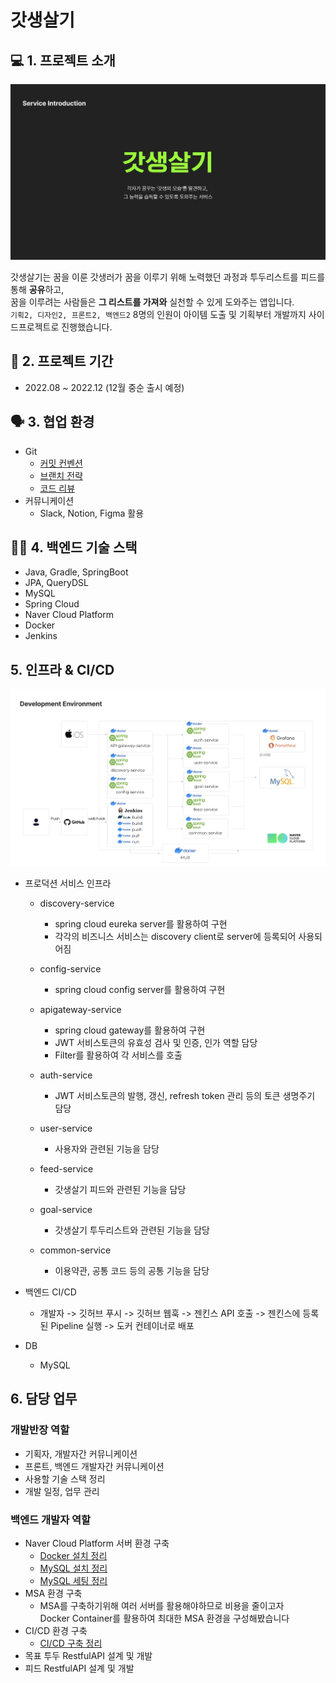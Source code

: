# 갓생살기

## 💻 1. 프로젝트 소개
<img src='./intro/main.png'>

갓생살기는 꿈을 이룬 갓생러가 꿈을 이루기 위해 노력했던 과정과 투두리스트를 피드를 통해 **공유**하고, <br>
꿈을 이루려는 사람들은 **그 리스트를 가져와** 실천할 수 있게 도와주는 앱입니다. <br>
`기획2, 디자인2, 프론트2, 백엔드2` 8명의 인원이 아이템 도출 및 기획부터 개발까지 사이드프로젝트로 진행했습니다.

## 📅 2. 프로젝트 기간
- 2022.08 ~ 2022.12 (12월 중순 출시 예정)

## 🗣 3. 협업 환경
- Git
  - [커밋 컨벤션](./git/%EA%B9%83%EC%BB%A8%EB%B2%A4%EC%85%98.md)
  - [브랜치 전략](./git/%EB%B8%8C%EB%9E%9C%EC%B9%98%EC%A0%84%EB%9E%B5.md)
  - [코드 리뷰](./git/%EC%BD%94%EB%93%9C%EB%A6%AC%EB%B7%B0%ED%94%84%EB%A1%9C%EC%84%B8%EC%8A%A4.md)
- 커뮤니케이션
  - Slack, Notion, Figma 활용

## 🧑‍💻 4. 백엔드 기술 스택
- Java, Gradle, SpringBoot
- JPA, QueryDSL
- MySQL
- Spring Cloud
- Naver Cloud Platform
- Docker
- Jenkins

## 5. 인프라 & CI/CD
<img src='./infra/infra.png'>

- 프로덕션 서비스 인프라
  - discovery-service
    - spring cloud eureka server를 활용하여 구현
    - 각각의 비즈니스 서비스는 discovery client로 server에 등록되어 사용되어짐
  - config-service
    - spring cloud config server를 활용하여 구현
  - apigateway-service
    - spring cloud gateway를 활용하여 구현
    - JWT 서비스토큰의 유효성 검사 및 인증, 인가 역할 담당
    - Filter를 활용하여 각 서비스를 호출

  - auth-service
    - JWT 서비스토큰의 발행, 갱신, refresh token 관리 등의 토큰 생명주기 담당
  - user-service
    - 사용자와 관련된 기능을 담당
  - feed-service
    - 갓생살기 피드와 관련된 기능을 담당
  - goal-service
    - 갓생살기 투두리스트와 관련된 기능을 담당
  - common-service
    - 이용약관, 공통 코드 등의 공통 기능을 담당

- 백엔드 CI/CD
  - 개발자 -> 깃허브 푸시 -> 깃허브 웹훅 -> 젠킨스 API 호출 -> 젠킨스에 등록된 Pipeline 실행 -> 도커 컨테이너로 배포

- DB
  - MySQL

## 6. 담당 업무
### 개발반장 역할
- 기획자, 개발자간 커뮤니케이션
- 프론트, 백엔드 개발자간 커뮤니케이션
- 사용할 기술 스택 정리
- 개발 일정, 업무 관리
### 백엔드 개발자 역할
- Naver Cloud Platform 서버 환경 구축
  - [Docker 설치 정리](./infra/CentOS7_Docker%20%EC%84%A4%EC%B9%98.md)
  - [MySQL 설치 정리](./infra/CentOS7_MySQL%208%EB%B2%84%EC%A0%84%20%EC%84%A4%EC%B9%98.md)
  - [MySQL 세팅 정리](./infra/CentOS7_MySQL%20%EC%84%B8%ED%8C%85.md)
- MSA 환경 구축
  - MSA를 구축하기위해 여러 서버를 활용해야하므로 비용을 줄이고자 <br>
  Docker Container를 활용하여 최대한 MSA 환경을 구성해봤습니다
- CI/CD 환경 구축
  - [CI/CD 구축 정리](./infra/CI%2CCD%EA%B5%AC%EC%B6%95.md)
- 목표 투두 RestfulAPI 설계 및 개발
- 피드 RestfulAPI 설계 및 개발